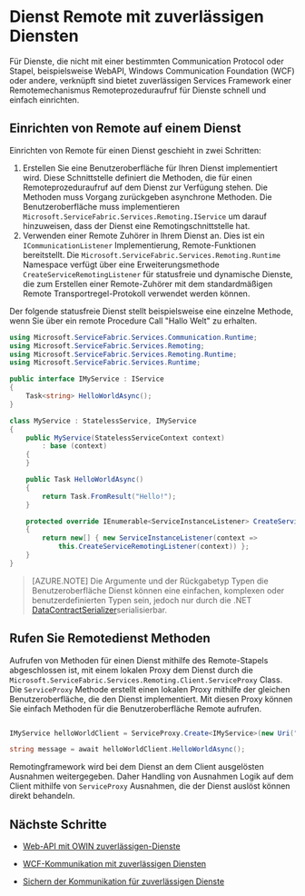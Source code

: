 <properties
   pageTitle="Dienst Remote-Dienst Struktur | Microsoft Azure"
   description="Remote-Dienst Fabric ermöglicht Clients und Dienste mit den Diensten Kommunikation mithilfe eines Remoteprozeduraufrufs."
   services="service-fabric"
   documentationCenter=".net"
   authors="vturecek"
   manager="timlt"
   editor="BharatNarasimman"/>

<tags
   ms.service="service-fabric"
   ms.devlang="dotnet"
   ms.topic="article"
   ms.tgt_pltfrm="na"
   ms.workload="required"
   ms.date="10/19/2016"
   ms.author="vturecek"/>

# <a name="service-remoting-with-reliable-services"></a>Dienst Remote mit zuverlässigen Diensten
Für Dienste, die nicht mit einer bestimmten Communication Protocol oder Stapel, beispielsweise WebAPI, Windows Communication Foundation (WCF) oder andere, verknüpft sind bietet zuverlässigen Services Framework einer Remotemechanismus Remoteprozeduraufruf für Dienste schnell und einfach einrichten.

## <a name="set-up-remoting-on-a-service"></a>Einrichten von Remote auf einem Dienst
Einrichten von Remote für einen Dienst geschieht in zwei Schritten:

1. Erstellen Sie eine Benutzeroberfläche für Ihren Dienst implementiert wird. Diese Schnittstelle definiert die Methoden, die für einen Remoteprozeduraufruf auf dem Dienst zur Verfügung stehen. Die Methoden muss Vorgang zurückgeben asynchrone Methoden. Die Benutzeroberfläche muss implementieren `Microsoft.ServiceFabric.Services.Remoting.IService` um darauf hinzuweisen, dass der Dienst eine Remotingschnittstelle hat.
2. Verwenden einer Remote Zuhörer in Ihrem Dienst an. Dies ist ein `ICommunicationListener` Implementierung, Remote-Funktionen bereitstellt. Die `Microsoft.ServiceFabric.Services.Remoting.Runtime` Namespace verfügt über eine Erweiterungsmethode `CreateServiceRemotingListener` für statusfreie und dynamische Dienste, die zum Erstellen einer Remote-Zuhörer mit dem standardmäßigen Remote Transportregel-Protokoll verwendet werden können.

Der folgende statusfreie Dienst stellt beispielsweise eine einzelne Methode, wenn Sie über ein remote Procedure Call "Hallo Welt" zu erhalten.

```csharp
using Microsoft.ServiceFabric.Services.Communication.Runtime;
using Microsoft.ServiceFabric.Services.Remoting;
using Microsoft.ServiceFabric.Services.Remoting.Runtime;
using Microsoft.ServiceFabric.Services.Runtime;

public interface IMyService : IService
{
    Task<string> HelloWorldAsync();
}

class MyService : StatelessService, IMyService
{
    public MyService(StatelessServiceContext context)
        : base (context)
    {
    }

    public Task HelloWorldAsync()
    {
        return Task.FromResult("Hello!");
    }

    protected override IEnumerable<ServiceInstanceListener> CreateServiceInstanceListeners()
    {
        return new[] { new ServiceInstanceListener(context => 
            this.CreateServiceRemotingListener(context)) };
    }
}
```
> [AZURE.NOTE] Die Argumente und der Rückgabetyp Typen die Benutzeroberfläche Dienst können eine einfachen, komplexen oder benutzerdefinierten Typen sein, jedoch nur durch die .NET [DataContractSerializer](https://msdn.microsoft.com/library/ms731923.aspx)serialisierbar.


## <a name="call-remote-service-methods"></a>Rufen Sie Remotedienst Methoden
Aufrufen von Methoden für einen Dienst mithilfe des Remote-Stapels abgeschlossen ist, mit einem lokalen Proxy dem Dienst durch die `Microsoft.ServiceFabric.Services.Remoting.Client.ServiceProxy` Class. Die `ServiceProxy` Methode erstellt einen lokalen Proxy mithilfe der gleichen Benutzeroberfläche, die den Dienst implementiert. Mit diesen Proxy können Sie einfach Methoden für die Benutzeroberfläche Remote aufrufen.


```csharp

IMyService helloWorldClient = ServiceProxy.Create<IMyService>(new Uri("fabric:/MyApplication/MyHelloWorldService"));

string message = await helloWorldClient.HelloWorldAsync();

```

Remotingframework wird bei dem Dienst an dem Client ausgelösten Ausnahmen weitergegeben. Daher Handling von Ausnahmen Logik auf dem Client mithilfe von `ServiceProxy` Ausnahmen, die der Dienst auslöst können direkt behandeln.

## <a name="next-steps"></a>Nächste Schritte

* [Web-API mit OWIN zuverlässigen-Dienste](service-fabric-reliable-services-communication-webapi.md)

* [WCF-Kommunikation mit zuverlässigen Diensten](service-fabric-reliable-services-communication-wcf.md)

* [Sichern der Kommunikation für zuverlässigen Dienste](service-fabric-reliable-services-secure-communication.md)
